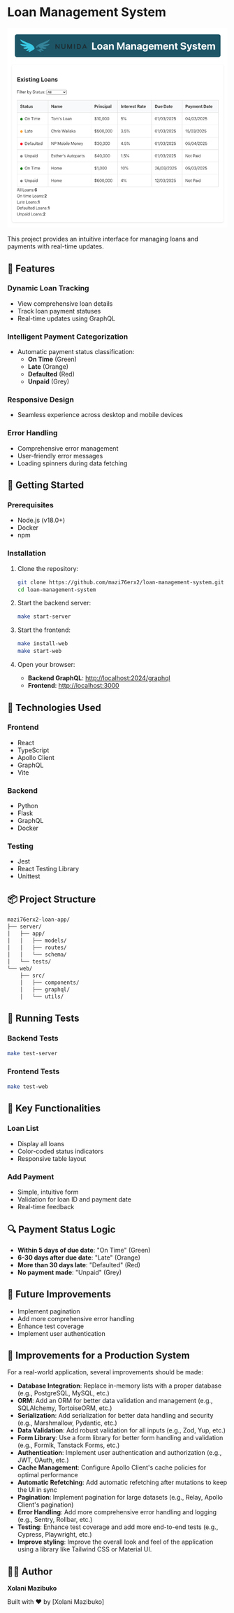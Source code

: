 # Loan Management System

![Site Home Page](homepage.png)

This project provides an intuitive interface for managing loans and payments with real-time updates.

## 🌟 Features

### Dynamic Loan Tracking
- View comprehensive loan details
- Track loan payment statuses
- Real-time updates using GraphQL

### Intelligent Payment Categorization
- Automatic payment status classification:
  - **On Time** (Green)
  - **Late** (Orange)
  - **Defaulted** (Red)
  - **Unpaid** (Grey)

### Responsive Design
- Seamless experience across desktop and mobile devices

### Error Handling
- Comprehensive error management
- User-friendly error messages
- Loading spinners during data fetching

## 🚀 Getting Started

### Prerequisites
- Node.js (v18.0+)
- Docker
- npm

### Installation

1. Clone the repository:
   ```bash
   git clone https://github.com/mazi76erx2/loan-management-system.git
   cd loan-management-system
   ```

2. Start the backend server:
   ```bash
   make start-server
   ```

3. Start the frontend:
   ```bash
   make install-web
   make start-web
   ```

4. Open your browser:
   - **Backend GraphQL**: [http://localhost:2024/graphql](http://localhost:2024/graphql)
   - **Frontend**: [http://localhost:3000](http://localhost:3000)

## 🫠 Technologies Used

### Frontend
- React
- TypeScript
- Apollo Client
- GraphQL
- Vite

### Backend
- Python
- Flask
- GraphQL
- Docker

### Testing
- Jest
- React Testing Library
- Unittest

## 📦 Project Structure

```
mazi76erx2-loan-app/
├── server/
│   ├── app/
│   │   ├── models/
│   │   ├── routes/
│   │   └── schema/
│   └── tests/
└── web/
    ├── src/
    │   ├── components/
    │   ├── graphql/
    │   └── utils/
```

## 🧪 Running Tests

### Backend Tests
```bash
make test-server
```

### Frontend Tests
```bash
make test-web
```

## 🌈 Key Functionalities

### Loan List
- Display all loans
- Color-coded status indicators
- Responsive table layout

### Add Payment
- Simple, intuitive form
- Validation for loan ID and payment date
- Real-time feedback

## 🔍 Payment Status Logic
- **Within 5 days of due date**: "On Time" (Green)
- **6-30 days after due date**: "Late" (Orange)
- **More than 30 days late**: "Defaulted" (Red)
- **No payment made**: "Unpaid" (Grey)

## 🚧 Future Improvements
- Implement pagination
- Add more comprehensive error handling
- Enhance test coverage
- Implement user authentication

## 📌 Improvements for a Production System

For a real-world application, several improvements should be made:

- **Database Integration**: Replace in-memory lists with a proper database (e.g., PostgreSQL, MySQL, etc.)
- **ORM**: Add an ORM for better data validation and management (e.g., SQLAlchemy, TortoiseORM, etc.)
- **Serialization**: Add serialization for better data handling and security (e.g., Marshmallow, Pydantic, etc.)
- **Data Validation**: Add robust validation for all inputs (e.g., Zod, Yup, etc.)
- **Form Library**: Use a form library for better form handling and validation (e.g., Formik, Tanstack Forms, etc.)
- **Authentication**: Implement user authentication and authorization (e.g., JWT, OAuth, etc.)
- **Cache Management**: Configure Apollo Client's cache policies for optimal performance 
- **Automatic Refetching**: Add automatic refetching after mutations to keep the UI in sync
- **Pagination**: Implement pagination for large datasets (e.g., Relay, Apollo Client's pagination)
- **Error Handling**: Add more comprehensive error handling and logging (e.g., Sentry, Rollbar, etc.)
- **Testing**: Enhance test coverage and add more end-to-end tests (e.g., Cypress, Playwright, etc.)
- **Improve styling**: Improve the overall look and feel of the application using a library like Tailwind CSS or Material UI.

## 👨‍💻 Author

**Xolani Mazibuko**

Built with ❤️ by [Xolani Mazibuko]